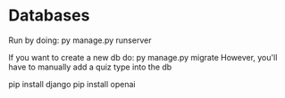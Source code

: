 # Databases

Run by doing: py manage.py runserver

If you want to create a new db do: py manage.py migrate
However, you'll have to manually add a quiz type into the db

pip install django
pip install openai
